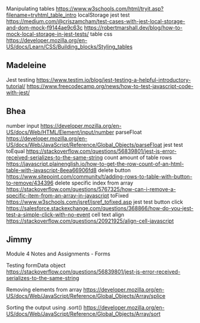 Manipulating tables
https://www.w3schools.com/html/tryit.asp?filename=tryhtml_table_intro
localStorage jest test
https://medium.com/@criszamcham/test-cases-with-jest-local-storage-and-dom-mock-f9144ae9c63c
https://robertmarshall.dev/blog/how-to-mock-local-storage-in-jest-tests/
table css
https://developer.mozilla.org/en-US/docs/Learn/CSS/Building_blocks/Styling_tables


## Madeleine
Jest testing
https://www.testim.io/blog/jest-testing-a-helpful-introductory-tutorial/
https://www.freecodecamp.org/news/how-to-test-javascript-code-with-jest/


## Bhea
number input
https://developer.mozilla.org/en-US/docs/Web/HTML/Element/input/number
parseFloat
https://developer.mozilla.org/en-US/docs/Web/JavaScript/Reference/Global_Objects/parseFloat
jest test toEqual
https://stackoverflow.com/questions/56839801/jest-js-error-received-serializes-to-the-same-string
count amount of table rows
https://javascript.plainenglish.io/how-to-get-the-row-count-of-an-html-table-with-javascript-8eea66906fd8
delete button
https://www.sitepoint.com/community/t/adding-rows-to-table-with-button-to-remove/434396
delete specific index from array
https://stackoverflow.com/questions/5767325/how-can-i-remove-a-specific-item-from-an-array-in-javascript
toFixed
https://www.w3schools.com/jsref/jsref_tofixed.asp
jest test button click
https://salesforce.stackexchange.com/questions/368866/how-do-you-jest-test-a-simple-click-with-no-event
cell text align
https://stackoverflow.com/questions/20921925/align-cell-javascript
## Jimmy
Module 4 Notes and Assignments - Forms

Testing formData object
https://stackoverflow.com/questions/56839801/jest-js-error-received-serializes-to-the-same-string

Removing elements from array
https://developer.mozilla.org/en-US/docs/Web/JavaScript/Reference/Global_Objects/Array/splice

Sorting the output using .sort()
https://developer.mozilla.org/en-US/docs/Web/JavaScript/Reference/Global_Objects/Array/sort

